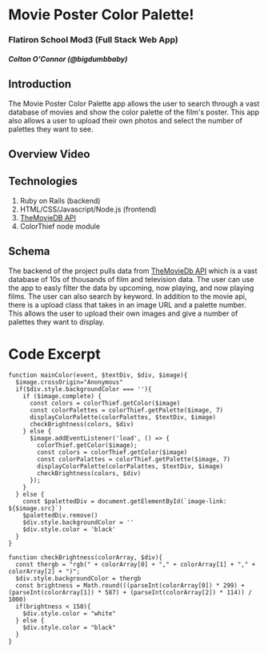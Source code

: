 # Movie Poster Color Palette!
### Flatiron School Mod3 (Full Stack Web App)
##### Colton O'Connor (@bigdumbbaby) 

## Introduction 
The Movie Poster Color Palette app allows the user to search through a vast database of movies and show the color palette of the film's poster. This app also allows a user to upload their own photos and select the number of palettes they want to see. 

## Overview Video 

## Technologies 

1. Ruby on Rails (backend)
2. HTML/CSS/Javascript/Node.js (frontend)
3. [TheMovieDB API](https://www.themoviedb.org/)
4. ColorThief node module

## Schema 
The backend of the project pulls data from [TheMovieDb API](https://www.themoviedb.org/) which is a vast database of 10s of thousands of film and television data. The user can use the app to easly filter the data by upcoming, now playing, and now playing films. The user can also search by keyword. In addition to the movie api, there is a upload class that takes in an image URL and a palette number. This allows the user to upload their own images and give a number of palettes they want to display.

# Code Excerpt 
```
function mainColor(event, $textDiv, $div, $image){
  $image.crossOrigin="Anonymous"
  if($div.style.backgroundColor === ''){
    if ($image.complete) {
      const colors = colorThief.getColor($image)
      const colorPalettes = colorThief.getPalette($image, 7)
      displayColorPalette(colorPalettes, $textDiv, $image)
      checkBrightness(colors, $div)
    } else {
      $image.addEventListener('load', () => {
        colorThief.getColor($image);
        const colors = colorThief.getColor($image)
        const colorPalattes = colorThief.getPalette($image, 7)
        displayColorPalette(colorPalattes, $textDiv, $image)
        checkBrightness(colors, $div)
      });
    }
  } else {
    const $palettedDiv = document.getElementById(`image-link: ${$image.src}`)
    $palettedDiv.remove()
    $div.style.backgroundColor = ''
    $div.style.color = 'black'
  }
}

function checkBrightness(colorArray, $div){
  const thergb = "rgb(" + colorArray[0] + "," + colorArray[1] + "," + colorArray[2] + ")"; 
  $div.style.backgroundColor = thergb
  const brightness = Math.round(((parseInt(colorArray[0]) * 299) + (parseInt(colorArray[1]) * 587) + (parseInt(colorArray[2]) * 114)) / 1000)
  if(brightness < 150){
    $div.style.color = "white"
  } else {
    $div.style.color = "black"
  }
}
```

